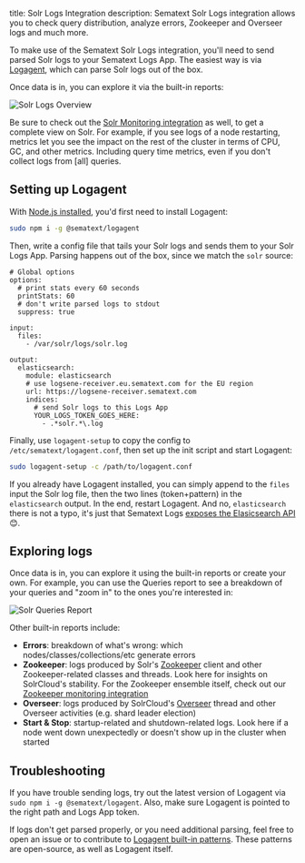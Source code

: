 title: Solr Logs Integration
description: Sematext Solr Logs integration allows you to check query distribution, analyze errors, Zookeeper and Overseer logs and much more.

To make use of the Sematext Solr Logs integration, you'll need to send parsed Solr logs to your Sematext Logs App. The easiest way is via [Logagent](../logagent/index.md), which can parse Solr logs out of the box.

Once data is in, you can explore it via the built-in reports: 

<img
  class="content-modal-image"
  alt="Solr Logs Overview"
  src="../../images/agents/solr_logs_overview.png"
  title="Solr Logs Overview"
/>

Be sure to check out the [Solr Monitoring integration](./solr.md) as well, to get a complete view on Solr. For example, if you see logs of a node restarting, metrics let you see the impact on the rest of the cluster in terms of CPU, GC, and other metrics. Including query time metrics, even if you don't collect logs from [all] queries.

## Setting up Logagent

With [Node.js installed](https://nodejs.org/en/download/package-manager/), you'd first need to install Logagent:
```bash
sudo npm i -g @sematext/logagent
```

Then, write a config file that tails your Solr logs and sends them to your Solr Logs App. Parsing happens out of the box, since we match the `solr` source:
```
# Global options
options:
  # print stats every 60 seconds 
  printStats: 60
  # don't write parsed logs to stdout
  suppress: true

input:
  files:
    - /var/solr/logs/solr.log

output:
  elasticsearch:
    module: elasticsearch
    # use logsene-receiver.eu.sematext.com for the EU region
    url: https://logsene-receiver.sematext.com
    indices:
      # send Solr logs to this Logs App
      YOUR_LOGS_TOKEN_GOES_HERE:
        - .*solr.*\.log
```

Finally, use `logagent-setup` to copy the config to `/etc/sematext/logagent.conf`, then set up the init script and start Logagent:
```bash
sudo logagent-setup -c /path/to/logagent.conf
```

If you already have Logagent installed, you can simply append to the `files` input the Solr log file, then the two lines (token+pattern) in the `elasticsearch` output. In the end, restart Logagent. And no, `elasticsearch` there is not a typo, it's just that Sematext Logs [exposes the Elasicsearch API](../logs/index-events-via-elasticsearch-api.md) 😊.

## Exploring logs

Once data is in, you can explore it using the built-in reports or create your own. For example, you can use the Queries report to see a breakdown of your queries and "zoom in" to the ones you're interested in:

<img
  class="content-modal-image"
  alt="Solr Queries Report"
  src="../../images/agents/solr_logs_hits.png"
  title="Solr Queries Report"
/>

Other built-in reports include:

- **Errors**: breakdown of what's wrong: which nodes/classes/collections/etc generate errors
- **Zookeeper**: logs produced by Solr's [Zookeeper](http://zookeeper.apache.org) client and other Zookeeper-related classes and threads. Look here for insights on SolrCloud's stability. For the Zookeeper ensemble itself, check out our [Zookeeper monitoring integration](./zookeeper.md)
- **Overseer**: logs produced by SolrCloud's [Overseer](https://lucene.apache.org/solr/8_6_0/solr-core/org/apache/solr/cloud/Overseer.html) thread and other Overseer activities (e.g. shard leader election)
- **Start & Stop**: startup-related and shutdown-related logs. Look here if a node went down unexpectedly or doesn't show up in the cluster when started

## Troubleshooting

If you have trouble sending logs, try out the latest version of Logagent via `sudo npm i -g @sematext/logagent`. Also, make sure Logagent is pointed to the right path and Logs App token.

If logs don't get parsed properly, or you need additional parsing, feel free to open an issue or to contribute to [Logagent built-in patterns](https://github.com/sematext/logagent-js/blob/master/patterns.yml). These patterns are open-source, as well as Logagent itself.